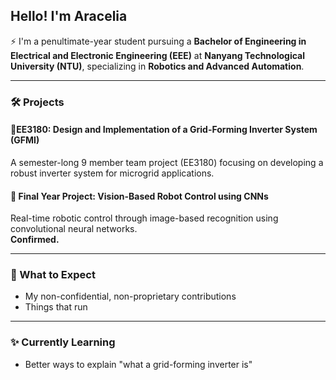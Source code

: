 ## Hello! I'm Aracelia 

⚡ I'm a penultimate-year student pursuing a **Bachelor of Engineering in Electrical and Electronic Engineering (EEE)** at **Nanyang Technological University (NTU)**, specializing in **Robotics and Advanced Automation**.

---

### 🛠️ Projects

#### 🔌EE3180: Design and Implementation of a Grid-Forming Inverter System (GFMI)  
A semester-long 9 member team project (EE3180) focusing on developing a robust inverter system for microgrid applications.

#### 🤖 Final Year Project: Vision-Based Robot Control using CNNs  
Real-time robotic control through image-based recognition using convolutional neural networks.  
**Confirmed.**  

---

### 📌 What to Expect
- My non-confidential, non-proprietary contributions 
- Things that run 

---

### ✨ Currently Learning
- Better ways to explain "what a grid-forming inverter is"
